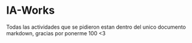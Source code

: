 # IA-Works
Todas las actividades que se pidieron estan dentro del unico documento markdown, gracias por ponerme 100 <3
